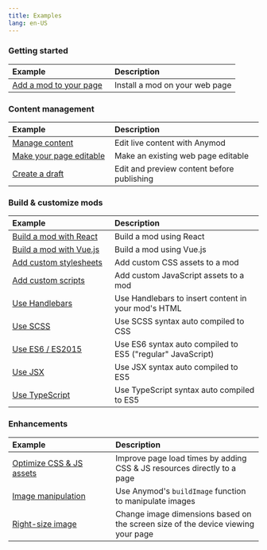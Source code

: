 ```yaml
---
title: Examples
lang: en-US
---
```


### Getting started

| Example | Description |
|:------------- |:------------- |
| [Add a mod to your page](/examples/add-a-mod.html) | Install a mod on your web page |

### Content management

| Example | Description |
|:------------- |:------------- |
| [Manage content](/examples/content-management.html)| Edit live content with Anymod |
| [Make your page editable](/examples/make-page-editable.html) | Make an existing web page editable |
| [Create a draft](/examples/create-a-draft.html) | Edit and preview content before publishing |

### Build & customize mods

| Example | Description |
|:------------- |:------------- |
| [Build a mod with React](/examples/react.html) | Build a mod using React |
| [Build a mod with Vue.js](/examples/vue.html) | Build a mod using Vue.js |
| [Add custom stylesheets](/examples/custom-stylesheets.html) | Add custom CSS assets to a mod |
| [Add custom scripts](/examples/custom-scripts.html) | Add custom JavaScript assets to a mod |
| [Use Handlebars](/examples/handlebars.html) | Use Handlebars to insert content in your mod's HTML |
| [Use SCSS](/examples/scss.html) | Use SCSS syntax auto compiled to CSS |
| [Use ES6 / ES2015](/examples/es6.html) | Use ES6 syntax auto compiled to ES5 ("regular" JavaScript) |
| [Use JSX](/examples/jsx.html) | Use JSX syntax auto compiled to ES5 |
| [Use TypeScript](/examples/typescript.html) | Use TypeScript syntax auto compiled to ES5 |

### Enhancements

| Example | Description |
|:------------- |:------------- |
| [Optimize CSS & JS assets](/examples/optimize-assets.html) | Improve page load times by adding CSS & JS resources directly to a page |
| [Image manipulation](/examples/build-image.html) | Use Anymod's `buildImage` function to manipulate images |
| [Right-size image](/examples/right-size-image.html) | Change image dimensions based on the screen size of the device viewing your page |

<!-- ### External services [TODO]

| Example | Description |
|:------------- |:------------- |
| [Axios](/examples/axios.html) | Use Axios to read from an API |
| [Mailchimp](/examples/mailchimp.html) | Create a signup form with Mailchimp |
| [Cloudinary](/examples/cloudinary.html) | Create a mod for uploading images to Cloudinary |
| [Google Maps](/examples/google-maps.html) | Display and manipulate a Google Map in your mod |
| [reCAPTCHA](/examples/recaptcha.html) | Add reCAPTCHA to a form | -->

<style>
  @media (min-width: 480px) {
    td:first-child,
    th:first-child {
      min-width: 190px;
    }
  }
</style>